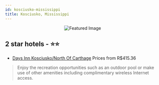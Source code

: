 ```yaml
---
id: kosciusko-mississippi
title: Kosciusko, Mississippi
---
```


<center><img src="https://i.travelapi.com/hotels/1000000/30000/22900/22826/bd236522_z.jpg" alt="Featured Image" /></center>


##  2 star hotels - ⭐️⭐️

-    [Days Inn Kosciusko/North Of Carthage](https://us.hurb.com/br/hotels/kosciusko/days-inn-kosciusko-north-of-carthage-JNP-JP081762?cmp=18055) Prices from R$415.36
   > Enjoy the recreation opportunities such as an outdoor pool or make use of other amenities including complimentary wireless Internet access.
